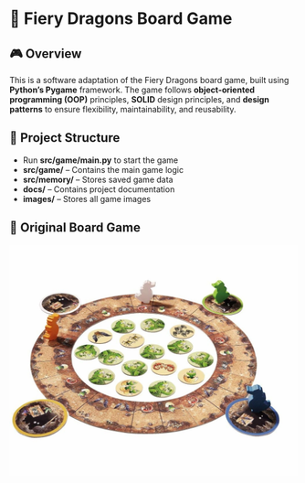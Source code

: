 # 🐲 Fiery Dragons Board Game 
## 🎮 Overview
This is a software adaptation of the Fiery Dragons board game, built using **Python’s Pygame** framework. The game follows **object-oriented programming (OOP)** principles, **SOLID** design principles, and **design patterns** to ensure flexibility, maintainability, and reusability.

## 📂 Project Structure
- Run **src/game/main.py** to start the game
- **src/game/** – Contains the main game logic  
- **src/memory/** – Stores saved game data
- **docs/** – Contains project documentation
- **images/** – Stores all game images

## 🎲 Original Board Game
![Fiery Dragons Board Game](images/fiery_dragons_ori_board_game.jpg)
